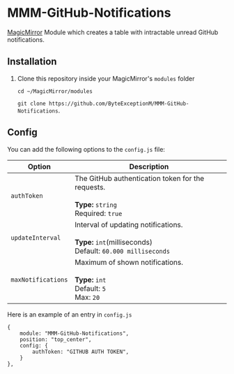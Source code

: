 # MMM-GitHub-Notifications
[MagicMirror](https://github.com/MichMich/MagicMirror) Module which creates a table with intractable unread GitHub notifications.


## Installation
1. Clone this repository inside your MagicMirror's `modules` folder

   `cd ~/MagicMirror/modules`

   `git clone https://github.com/ByteExceptionM/MMM-GitHub-Notifications`.


## Config
You can add the following options to the `config.js` file:


| Option             | Description
|--------------------|-----------
| `authToken`        | The GitHub authentication token for the requests.<br><br>**Type:** `string` <br>Required: `true`
| `updateInterval`   | Interval of updating notifications.<br><br>**Type:** `int`(milliseconds) <br>Default: `60.000 milliseconds`
| `maxNotifications` | Maximum of shown notifications.<br><br>**Type:** `int` <br>Default: `5`<br>Max: `20`


Here is an example of an entry in `config.js`
```
{
	module: "MMM-GitHub-Notifications",
	position: "top_center",
	config: {
		authToken: "GITHUB AUTH TOKEN",
	}
},
```